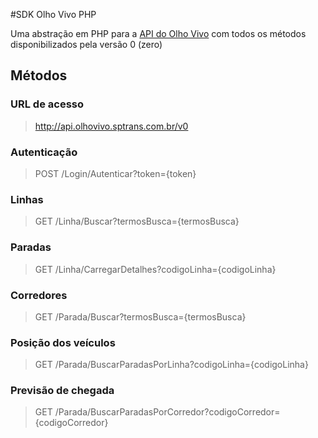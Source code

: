 #SDK Olho Vivo PHP

Uma abstração em PHP para a [API do Olho Vivo][1] com todos os métodos disponibilizados pela versão 0 (zero)

## Métodos

### URL de acesso
> http://api.olhovivo.sptrans.com.br/v0

### Autenticação
> POST /Login/Autenticar?token={token}

### Linhas
> GET /Linha/Buscar?termosBusca={termosBusca} 

### Paradas
> GET /Linha/CarregarDetalhes?codigoLinha={codigoLinha} 

### Corredores
> GET /Parada/Buscar?termosBusca={termosBusca} 

### Posição dos veículos
> GET /Parada/BuscarParadasPorLinha?codigoLinha={codigoLinha} 

### Previsão de chegada
> GET /Parada/BuscarParadasPorCorredor?codigoCorredor={codigoCorredor} 


[1]: http://www.sptrans.com.br/desenvolvedores/
